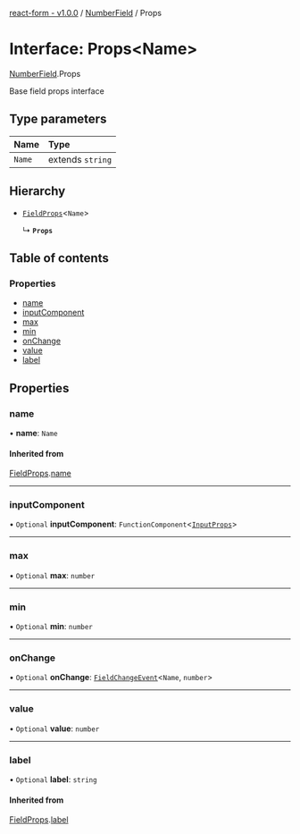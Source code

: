 [react-form - v1.0.0](../README.md) / [NumberField](../modules/NumberField.md) / Props

# Interface: Props<Name\>

[NumberField](../modules/NumberField.md).Props

Base field props interface

## Type parameters

| Name | Type |
| :------ | :------ |
| `Name` | extends `string` |

## Hierarchy

- [`FieldProps`](FieldProps.md)<`Name`\>

  ↳ **`Props`**

## Table of contents

### Properties

- [name](NumberField.Props.md#name)
- [inputComponent](NumberField.Props.md#inputcomponent)
- [max](NumberField.Props.md#max)
- [min](NumberField.Props.md#min)
- [onChange](NumberField.Props.md#onchange)
- [value](NumberField.Props.md#value)
- [label](NumberField.Props.md#label)

## Properties

### name

• **name**: `Name`

#### Inherited from

[FieldProps](FieldProps.md).[name](FieldProps.md#name)

___

### inputComponent

• `Optional` **inputComponent**: `FunctionComponent`<[`InputProps`](../modules/NumberField.md#inputprops)\>

___

### max

• `Optional` **max**: `number`

___

### min

• `Optional` **min**: `number`

___

### onChange

• `Optional` **onChange**: [`FieldChangeEvent`](FieldChangeEvent.md)<`Name`, `number`\>

___

### value

• `Optional` **value**: `number`

___

### label

• `Optional` **label**: `string`

#### Inherited from

[FieldProps](FieldProps.md).[label](FieldProps.md#label)
